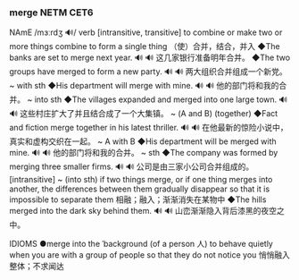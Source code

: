### merge NETM CET6
NAmE /mɜːrdʒ 🔊/
verb
[intransitive, transitive] to combine or make two or more things combine to form a single thing （使）合并，结合，并入
◆The banks are set to merge next year. 🔊 🔊
这几家银行准备明年合并。
◆The two groups have merged to form a new party. 🔊 🔊
两大组织合并组成一个新党。
~ with sth
◆His department will merge with mine. 🔊 🔊
他的部门将和我的合并。
~ into sth
◆The villages expanded and merged into one large town. 🔊 🔊
这些村庄扩大了并且结合成了一个大集镇。
~ (A and B) (together)
◆Fact and fiction merge together in his latest thriller. 🔊 🔊
在他最新的惊险小说中，真实和虚构交织在一起。
~ A with B
◆His department will be merged with mine. 🔊 🔊
他的部门将和我的合并。
~ sth
◆The company was formed by merging three smaller firms. 🔊 🔊
公司是由三家小公司合并组成的。
[intransitive] ~ (into sth) if two things merge, or if one thing merges into another, the differences between them gradually disappear so that it is impossible to separate them 相融；融入；渐渐消失在某物中
◆The hills merged into the dark sky behind them. 🔊 🔊
山峦渐渐隐入背后漆黑的夜空之中。

IDIOMS
●merge into the ˈbackground
(of a person 人) to behave quietly when you are with a group of people so that they do not notice you 悄悄融入整体；不求闻达